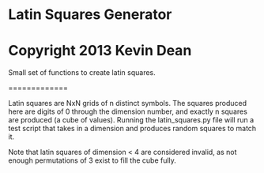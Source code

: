 Latin Squares Generator
=============
Copyright 2013 Kevin Dean
=============

Small set of functions to create latin squares.

=============

Latin squares are NxN grids of n distinct symbols. The squares produced here are digits of 0 through the dimension number, and exactly n squares are produced (a cube of values). Running the latin_squares.py file will run a test script that takes in a dimension and produces random squares to match it.

Note that latin squares of dimension < 4 are considered invalid, as not enough permutations of 3 exist to fill the cube fully.
